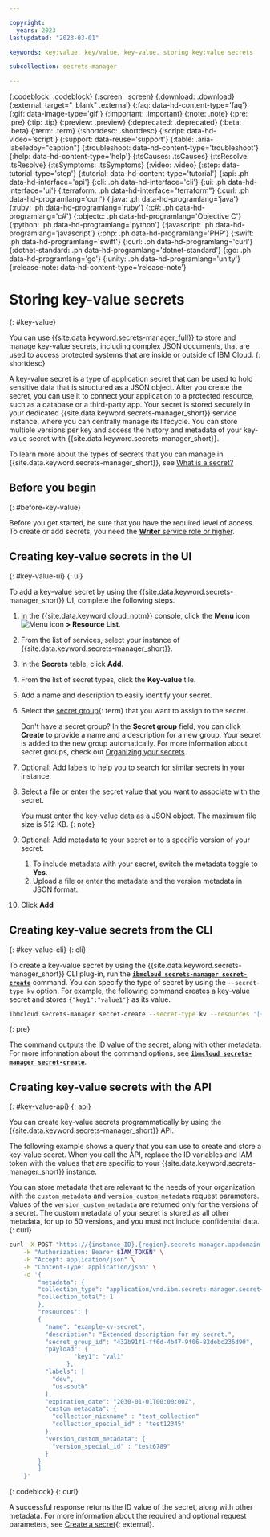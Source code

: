 ```yaml
---

copyright:
  years: 2023
lastupdated: "2023-03-01"

keywords: key:value, key/value, key-value, storing key:value secrets

subcollection: secrets-manager

---
```


{:codeblock: .codeblock}
{:screen: .screen}
{:download: .download}
{:external: target="_blank" .external}
{:faq: data-hd-content-type='faq'}
{:gif: data-image-type='gif'}
{:important: .important}
{:note: .note}
{:pre: .pre}
{:tip: .tip}
{:preview: .preview}
{:deprecated: .deprecated}
{:beta: .beta}
{:term: .term}
{:shortdesc: .shortdesc}
{:script: data-hd-video='script'}
{:support: data-reuse='support'}
{:table: .aria-labeledby="caption"}
{:troubleshoot: data-hd-content-type='troubleshoot'}
{:help: data-hd-content-type='help'}
{:tsCauses: .tsCauses}
{:tsResolve: .tsResolve}
{:tsSymptoms: .tsSymptoms}
{:video: .video}
{:step: data-tutorial-type='step'}
{:tutorial: data-hd-content-type='tutorial'}
{:api: .ph data-hd-interface='api'}
{:cli: .ph data-hd-interface='cli'}
{:ui: .ph data-hd-interface='ui'}
{:terraform: .ph data-hd-interface="terraform"}
{:curl: .ph data-hd-programlang='curl'}
{:java: .ph data-hd-programlang='java'}
{:ruby: .ph data-hd-programlang='ruby'}
{:c#: .ph data-hd-programlang='c#'}
{:objectc: .ph data-hd-programlang='Objective C'}
{:python: .ph data-hd-programlang='python'}
{:javascript: .ph data-hd-programlang='javascript'}
{:php: .ph data-hd-programlang='PHP'}
{:swift: .ph data-hd-programlang='swift'}
{:curl: .ph data-hd-programlang='curl'}
{:dotnet-standard: .ph data-hd-programlang='dotnet-standard'}
{:go: .ph data-hd-programlang='go'}
{:unity: .ph data-hd-programlang='unity'}
{:release-note: data-hd-content-type='release-note'}

# Storing key-value secrets
{: #key-value}

You can use {{site.data.keyword.secrets-manager_full}} to store and manage key-value secrets, including complex JSON documents, that are used to access protected systems that are inside or outside of IBM Cloud. {: shortdesc}

A key-value secret is a type of application secret that can be used to hold sensitive data that is structured as a JSON object. After you create the secret, you can use it to connect your application to a protected resource, such as a database or a third-party app. Your secret is stored securely in your dedicated {{site.data.keyword.secrets-manager_short}} service instance, where you can centrally manage its lifecycle. You can store multiple versions per key and access the history and metadata of your key-value secret with {{site.data.keyword.secrets-manager_short}}.

To learn more about the types of secrets that you can manage in {{site.data.keyword.secrets-manager_short}}, see [What is a secret?](/docs/secrets-manager?topic=secrets-manager-what-is-secret)

## Before you begin
{: #before-key-value}

Before you get started, be sure that you have the required level of access. To create or add secrets, you need the [**Writer** service role or higher](/docs/secrets-manager?topic=secrets-manager-iam).

## Creating key-value secrets in the UI
{: #key-value-ui}
{: ui}

To add a key-value secret by using the {{site.data.keyword.secrets-manager_short}} UI, complete the following steps. 

1. In the {{site.data.keyword.cloud_notm}} console, click the **Menu** icon ![Menu icon](../icons/icon_hamburger.svg) **> Resource List**. 
2. From the list of services, select your instance of {{site.data.keyword.secrets-manager_short}}. 
3. In the **Secrets** table, click **Add**. 
4. From the list of secret types, click the **Key-value** tile. 
5. Add a name and description to easily identify your secret. 
6. Select the [secret group](#x9968962){: term} that you want to assign to the secret. 
   
   Don't have a secret group? In the **Secret group** field, you can click **Create** to provide a name and a description for a new group. Your secret is added to the new group automatically. For more information about secret groups, check out [Organizing your secrets](/docs/secrets-manager?topic=secrets-manager-secret-groups).
7. Optional: Add labels to help you to search for similar secrets in your instance. 
8. Select a file or enter the secret value that you want to associate with the secret. 

   You must enter the key-value data as a JSON object. The maximum file size is 512 KB.
   {: note}

9. Optional: Add metadata to your secret or to a specific version of your secret.
    1. To include metadata with your secret, switch the metadata toggle to **Yes**.
    2. Upload a file or enter the metadata and the version metadata in JSON format.       
10. Click **Add**

## Creating key-value secrets from the CLI
{: #key-value-cli}
{: cli}

To create a key-value secret by using the {{site.data.keyword.secrets-manager_short}} CLI plug-in, run the [**`ibmcloud secrets-manager secret-create`**](/docs/secrets-manager?topic=secrets-manager-cli-plugin-secrets-manager-cli#secrets-manager-cli-secret-create-command) command. You can specify the type of secret by using the `--secret-type kv` option. For example, the following command creates a key-value secret and stores `{"key1":"value1"}` as its value.

```sh
ibmcloud secrets-manager secret-create --secret-type kv --resources '[{"name": "example-kv-secret","description": "Extended description for my secret.","payload": {"key1":"value1"}}]' --service-url https://<instance_id>.<region>.secrets-manager.appdomain.cloud
```
{: pre}



The command outputs the ID value of the secret, along with other metadata. For more information about the command options, see [**`ibmcloud secrets-manager secret-create`**](/docs/secrets-manager?topic=secrets-manager-cli-plugin-secrets-manager-cli#secrets-manager-cli-secret-create-command).

## Creating key-value secrets with the API
{: #key-value-api}
{: api}

You can create key-value secrets programmatically by using the {{site.data.keyword.secrets-manager_short}} API.

The following example shows a query that you can use to create and store a key-value secret. When you call the API, replace the ID variables and IAM token with the values that are specific to your {{site.data.keyword.secrets-manager_short}} instance.

You can store metadata that are relevant to the needs of your organization with the `custom_metadata` and `version_custom_metadata` request parameters. Values of the `version_custom_metadata` are returned only for the versions of a secret. The custom metadata of your secret is stored as all other metadata, for up to 50 versions, and you must not include confidential data.
{: curl}




```sh
curl -X POST "https://{instance_ID}.{region}.secrets-manager.appdomain.cloud/api/v1/secrets/kv" \
    -H "Authorization: Bearer $IAM_TOKEN" \
    -H "Accept: application/json" \
    -H "Content-Type: application/json" \
    -d '{
        "metadata": {
        "collection_type": "application/vnd.ibm.secrets-manager.secret+json",
        "collection_total": 1
        },
        "resources": [
        {
          "name": "example-kv-secret",
          "description": "Extended description for my secret.",
          "secret_group_id": "432b91f1-ff6d-4b47-9f06-82debc236d90",
          "payload": {
                  "key1": "val1"
                },
          "labels": [
            "dev",
            "us-south"
          ],
          "expiration_date": "2030-01-01T00:00:00Z",
          "custom_metadata": {
            "collection_nickname" : "test_collection"
            "collection_special_id" : "test12345"
          },
          "version_custom_metadata": {
            "version_special_id" : "test6789"
          }
        }
        ]
    }'
```
{: codeblock}
{: curl}





A successful response returns the ID value of the secret, along with other metadata. For more information about the required and optional request parameters, see [Create a secret](/apidocs/secrets-manager#create-secret){: external}.


